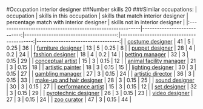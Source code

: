 #Occupation interior designer
##Number skills 20
###Similar occupations:
| occupation                                                |   skills in this occupation |   skills that match interior designer |   percentage match with interior designer |   skills not in interior designer |
|:----------------------------------------------------------|----------------------------:|--------------------------------------:|------------------------------------------:|----------------------------------:|
| [costume designer](costume_designer.md)                   |                          41 |                                     5 |                                      0.25 |                                36 |
| [furniture designer](furniture_designer.md)               |                          13 |                                     5 |                                      0.25 |                                 8 |
| [puppet designer](puppet_designer.md)                     |                          28 |                                     4 |                                      0.2  |                                24 |
| [fashion designer](fashion_designer.md)                   |                          18 |                                     4 |                                      0.2  |                                14 |
| [betting manager](betting_manager.md)                     |                          32 |                                     3 |                                      0.15 |                                29 |
| [conceptual artist](conceptual_artist.md)                 |                          15 |                                     3 |                                      0.15 |                                12 |
| [animal facility manager](animal_facility_manager.md)     |                          21 |                                     3 |                                      0.15 |                                18 |
| [artistic painter](artistic_painter.md)                   |                          18 |                                     3 |                                      0.15 |                                15 |
| [lighting designer](lighting_designer.md)                 |                          30 |                                     3 |                                      0.15 |                                27 |
| [gambling manager](gambling_manager.md)                   |                          27 |                                     3 |                                      0.15 |                                24 |
| [artistic director](artistic_director.md)                 |                          36 |                                     3 |                                      0.15 |                                33 |
| [make-up and hair designer](make-up_and_hair_designer.md) |                          28 |                                     3 |                                      0.15 |                                25 |
| [sound designer](sound_designer.md)                       |                          30 |                                     3 |                                      0.15 |                                27 |
| [performance artist](performance_artist.md)               |                          15 |                                     3 |                                      0.15 |                                12 |
| [set designer](set_designer.md)                           |                          32 |                                     3 |                                      0.15 |                                29 |
| [pyrotechnic designer](pyrotechnic_designer.md)           |                          26 |                                     3 |                                      0.15 |                                23 |
| [video designer](video_designer.md)                       |                          27 |                                     3 |                                      0.15 |                                24 |
| [zoo curator](zoo_curator.md)                             |                          47 |                                     3 |                                      0.15 |                                44 |

